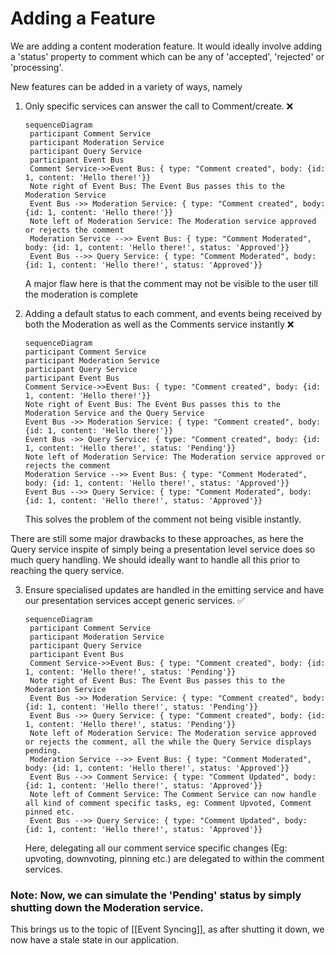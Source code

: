 # Adding a Feature

We are adding a content moderation feature.
It would ideally involve adding a 'status' property to comment which can be any of 'accepted', 'rejected' or 'processing'.

New features can be added in a variety of ways, namely

1. Only specific services can answer the call to Comment/create. :x:
   ``` mermaid
   sequenceDiagram
    participant Comment Service
    participant Moderation Service
    participant Query Service
    participant Event Bus
    Comment Service->>Event Bus: { type: "Comment created", body: {id: 1, content: 'Hello there!'}}
    Note right of Event Bus: The Event Bus passes this to the Moderation Service
    Event Bus ->> Moderation Service: { type: "Comment created", body: {id: 1, content: 'Hello there!'}}
    Note left of Moderation Service: The Moderation service approved or rejects the comment
    Moderation Service -->> Event Bus: { type: "Comment Moderated", body: {id: 1, content: 'Hello there!', status: 'Approved'}}
    Event Bus -->> Query Service: { type: "Comment Moderated", body: {id: 1, content: 'Hello there!', status: 'Approved'}}
   ```
   A major flaw here is that the comment may not be visible to the user till the moderation is complete

2. Adding a default status to each comment, and events being received by both the Moderation as well as the Comments service instantly :x:
   ``` mermaid
   sequenceDiagram
   participant Comment Service
   participant Moderation Service
   participant Query Service
   participant Event Bus
   Comment Service->>Event Bus: { type: "Comment created", body: {id: 1, content: 'Hello there!'}}
   Note right of Event Bus: The Event Bus passes this to the Moderation Service and the Query Service
   Event Bus ->> Moderation Service: { type: "Comment created", body: {id: 1, content: 'Hello there!'}}
   Event Bus ->> Query Service: { type: "Comment created", body: {id: 1, content: 'Hello there!', status: 'Pending'}}
   Note left of Moderation Service: The Moderation service approved or rejects the comment
   Moderation Service -->> Event Bus: { type: "Comment Moderated", body: {id: 1, content: 'Hello there!', status: 'Approved'}}
   Event Bus -->> Query Service: { type: "Comment Moderated", body: {id: 1, content: 'Hello there!', status: 'Approved'}}
   ```
   This solves the problem of the comment not being visible instantly.

There are still some major drawbacks to these approaches, as here the Query service inspite of simply being a presentation level service does so much query handling. We should ideally want to handle all this prior to reaching the query service.

3. Ensure specialised updates are handled in the emitting service and have our presentation services accept generic services. :white_check_mark:
   ``` mermaid
   sequenceDiagram
    participant Comment Service
    participant Moderation Service
    participant Query Service
    participant Event Bus
    Comment Service->>Event Bus: { type: "Comment created", body: {id: 1, content: 'Hello there!', status: 'Pending'}}
    Note right of Event Bus: The Event Bus passes this to the Moderation Service
    Event Bus ->> Moderation Service: { type: "Comment created", body: {id: 1, content: 'Hello there!', status: 'Pending'}}
    Event Bus ->> Query Service: { type: "Comment created", body: {id: 1, content: 'Hello there!', status: 'Pending'}}
    Note left of Moderation Service: The Moderation service approved or rejects the comment, all the while the Query Service displays pending.
    Moderation Service -->> Event Bus: { type: "Comment Moderated", body: {id: 1, content: 'Hello there!', status: 'Approved'}}
    Event Bus -->> Comment Service: { type: "Comment Updated", body: {id: 1, content: 'Hello there!', status: 'Approved'}}
    Note left of Comment Service: The Comment Service can now handle all kind of comment specific tasks, eg: Comment Upvoted, Comment pinned etc. 
    Event Bus -->> Query Service: { type: "Comment Updated", body: {id: 1, content: 'Hello there!', status: 'Approved'}}
   ```
   Here, delegating all our comment service specific changes (Eg: upvoting, downvoting, pinning etc.) are delegated to within the comment services. 


### Note: Now, we can simulate the 'Pending' status by simply shutting down the Moderation service.

This brings us to the topic of [[Event Syncing]], as after shutting it down, we now have a stale state in our application.